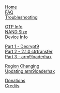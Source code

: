[Home](https://github.com/Plailect/Guide/wiki)    
[FAQ](../FAQ)    
[Troubleshooting](../Troubleshooting)   

[OTP Info](../OTP-Info)    
[NAND Size](../NAND-Size)    
[Device Info](../Device-Info)    


[Part 1 - Decrypt9](../Part-1-(Decrypt9))      
[Part 2 - 2.1.0 ctrtransfer](../Part-2-(2.1.0-ctrtransfer))    
[Part 3 - arm9loaderhax](../Part-3-(arm9loaderhax))     

[Region Changing](../Region-Changing)     
[Updating arm9loaderhax](../Updating-arm9loaderhax/)    

[Donations](../Donations)    
[Credits](../Credits)    
